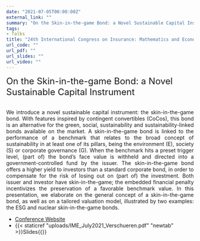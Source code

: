 ```yaml
---
date: "2021-07-05T00:00:00Z"
external_link: ""
summary: "On the Skin-in-the-game Bond: a Novel Sustainable Capital Instrument"
tags:
- Talks
title: "24th International Congress on Insurance: Mathematics and Economics 2021, Online"
url_code: ""
url_pdf: ""
url_slides: ""
url_video: ""
---
```




<dt> <font size="5"> On the Skin-in-the-game Bond: a Novel Sustainable Capital Instrument </font> </dt>
<br/>
<p style='text-align: justify;'> 
We introduce a novel sustainable capital instrument: the skin-in-the-game bond. With features inspired by contingent convertibles (CoCos), this bond is an alternative for the green, social, sustainability and sustainability-linked bonds available on the market. A skin-in-the-game bond is linked to the performance of a benchmark that relates to the broad concept of sustainability in at least one of its pillars, being the environment (E), society (S) or corporate governance (G). When the benchmark hits a preset trigger level, (part of) the bond’s face value is withheld and directed into a government-controlled fund by the issuer. The skin-in-the-game bond offers a higher yield to investors than a standard corporate bond, in order to compensate for the risk of losing out on (part of) the investment. Both issuer and investor have skin-in-the-game; the embedded financial penalty incentivizes the preservation of a favorable benchmark value. In this presentation, we elaborate on the general concept of a skin-in-the-game bond, as well as on a tailored valuation model, illustrated by two examples: the ESG and nuclear skin-in-the-game bonds. </p>


- <a href="https://publish.illinois.edu/ime-conf-2021a/" target="_blank"> Conference Website </a>
- {{< staticref "uploads/IME_July2021_Verschueren.pdf" "newtab" >}}Slides{{</staticref>}}
